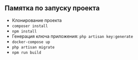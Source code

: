 
## Памятка по запуску проекта

- Клонирование проекта
- `composer install`
- `npm install`
- Генерация ключа приложения: `php artisan key:generate`
- `docker-compose up`
- `php artisan migrate`
- `npm run build`
